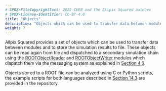 ```yaml
---
# SPDX-FileCopyrightText: 2022 CERN and the Allpix Squared authors
# SPDX-License-Identifier: CC-BY-4.0
title: "Objects"
description: "Objects which can be used to transfer data between modules."
weight: 7
---
```


Allpix Squared provides a set of objects which can be used to transfer data between modules and to store the simulation
results to file. These objects can be read again from file and dispatched to a secondary simulation chain using the
[ROOTObjectReader](../08_modules/rootobjectreader.md) and [ROOTObjectWriter](../08_modules/rootobjectwriter.md) modules which
dispatch them via the messaging system as explained in [Section 4.6](../04_framework/06_messages.md).

Objects stored to a ROOT file can be analyzed using C or Python scripts, the example scripts for both languages described in
[Section 14.3](14_additional/root_analysis_macros.md) are provided in the repository.
